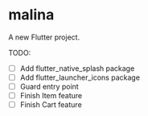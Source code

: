 # malina

A new Flutter project.

TODO:
- [ ] Add flutter_native_splash package
- [ ] Add flutter_launcher_icons package
- [ ] Guard entry point
- [ ] Finish Item feature
- [ ] Finish Cart feature
